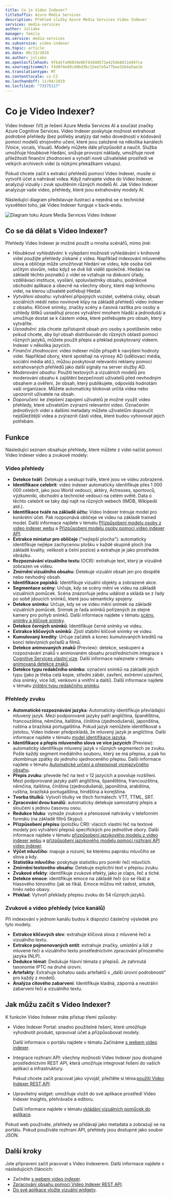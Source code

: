 ```yaml
---
title: Co je Video Indexer?
titleSuffix: Azure Media Services
description: Přehled služby Azure Media Services Video Indexer
services: media-services
author: Juliako
manager: femila
ms.service: media-services
ms.subservice: video-indexer
ms.topic: article
ms.date: 09/23/2019
ms.author: juliako
ms.openlocfilehash: 9f6a5fa96034e0bf43ddd573a425de8d114d47ce
ms.sourcegitcommit: f4d8f4e48c49bd3bc15ee7e5a77bee3164a5ae1b
ms.translationtype: MT
ms.contentlocale: cs-CZ
ms.lasthandoff: 11/04/2019
ms.locfileid: "73575117"
---
```

# <a name="what-is-video-indexer"></a>Co je Video Indexer?

Video Indexer (VI) je řešení Azure Media Services AI a součást značky Azure Cognitive Services. Video Indexer poskytuje možnost extrahovat podrobné přehledy (bez potřeby analýzy dat nebo dovedností v kódování) pomocí modelů strojového učení, které jsou založené na několika kanálech (Voice, vocals, Visual). Modely můžete dále přizpůsobit a naučit. Služba umožňuje hloubkové hledání, snižuje provozní náklady, umožňuje nové příležitosti finanční zhodnocení a vytváří nové uživatelské prostředí ve velkých archivech videí (s nízkými překážkami vstupu).

Pokud chcete začít s extrakcí přehledů pomocí Video Indexer, musíte si vytvořit účet a nahrávat videa. Když nahrajete videa do Video Indexer, analyzují vizuály i zvuk spuštěním různých modelů AI. Jak Video Indexer analyzuje vaše video, přehledy, které jsou extrahovány modely AI.

Následující diagram představuje ilustraci a nejedná se o technické vysvětlení toho, jak Video Indexer funguje v back-endu.

![Diagram toku Azure Media Services Video Indexer](./media/video-indexer-overview/model-chart.png)

## <a name="what-can-i-do-with-video-indexer"></a>Co se dá dělat s Video Indexer?

Přehledy Video Indexer je možné použít u mnoha scénářů, mimo jiné:

* *Hloubkové vyhledávání*: k vylepšení možností vyhledávání v knihovně videí použijte přehledy získané z videa. Například indexování mluveného slova a obličeje může umožňovat hledání ve videu, kde osoba čelí určitým slovům, nebo když se dvě lidi viděli společně. Hledání na základě těchto poznatků z videí se vztahuje na diskusní úřady, vzdělávací instituce, vysílání, spoluvlastníky obsahu, podnikové obchodní aplikace a obecně na všechny obory, které mají knihovnu videí, na kterou uživatelé potřebují Hledat.
* *Vytváření obsahu*: vytváření přípojných vozidel, světelná cívky, obsah sociálních médií nebo novinové klipy na základě přehledů video indexer z obsahu. Klíčové snímky, značky scény a časová razítka pro osoby a vzhledy štítků usnadňují proces vytváření mnohem hladší a jednodušší a umožňuje dostat se k částem videa, které potřebujete pro obsah, který vytváříte.
* *Usnadnění*: zda chcete zpřístupnit obsah pro osoby s postižením nebo pokud chcete, aby byl obsah distribuován do různých oblastí pomocí různých jazyků, můžete použít přepis a překlad poskytovaný videem. Indexer v několika jazycích.
* *Finanční zhodnocení*: video indexer může přispět k navýšení hodnoty videí. Například obory, které spoléhají na výnosy AD (sdělovací média, sociální média atd.), můžou poskytovat relevantní reklamy pomocí extrahovaných přehledů jako další signály na server služby AD.
* *Moderování obsahu*: Použití textových a vizuálních modelů pro moderování obsahu k zajištění bezpečnosti uživatelů před nevhodným obsahem a ověření, že obsah, který publikujete, odpovídá hodnotám vaší organizace. Můžete automaticky blokovat určitá videa nebo upozornit uživatele na obsah.
* *Doporučení*: ke zlepšení zapojení uživatelů je možné využít video přehledy, které uživatelům zvýrazní relevantní video. Označením jednotlivých videí s dalšími metadaty můžete uživatelům doporučit nejdůležitější videa a zvýraznit části videa, které budou vyhovovat jejich potřebám.

## <a name="features"></a>Funkce

Následující seznam obsahuje přehledy, které můžete z videí načíst pomocí Video Indexer video a zvukové modely:

### <a name="video-insights"></a>Video přehledy

* **Detekce tváří**: Detekuje a seskupí tváře, které jsou ve videu zobrazené.
* **Identifikace celebrit**: video indexer automaticky identifikuje přes 1 000 000 celebrit, jako jsou World vedoucí, aktéry, Actresses, sportovců, výzkumníki, obchodní a technické vedoucí na celém světě. Data o těchto celebrit se taky dají najít na různých webech (IMDB, Wikipedii atd.).
* **Identifikace tváře na základě účtu:** Video Indexer trénuje model pro konkrétní účet. Pak rozpoznává obličeje ve videu na základě trained model. Další informace najdete v tématu [Přizpůsobení modelu osoby z video indexer webu](customize-person-model-with-website.md) a [Přizpůsobení modelu osoby pomocí video indexer API](customize-person-model-with-api.md).
* **Extrakce miniatur pro obličeje** ("nejlepší plocha"): automaticky identifikuje nejlépe zachycenou plošku v každé skupině ploch (na základě kvality, velikosti a čelní pozice) a extrahuje je jako prostředek obrázku.
* **Rozpoznávání vizuálního textu** (OCR): extrahuje text, který je vizuálně zobrazen ve videu.
* **Zmírnění vizuálního obsahu**: Detekuje vizuální obsah jen pro dospělé nebo nevhodný obsah.
* **Identifikace popisků**: Identifikuje vizuální objekty a zobrazené akce.
* **Segmentace scény**: Určuje, kdy se scény mění ve videu na základě vizuálních pomůcek. Scéna znázorňuje jednu událost a skládá se z řady po sobě jdoucích snímků, které jsou sémanticky spojeny.
* **Detekce snímku**: Určuje, kdy se ve videu mění snímek na základě vizuálních pomůcek. Snímek je řada snímků pořízených ze stejné kamery pro pohyb snímků. Další informace najdete v tématu [scény, snímky a klíčové snímky](scenes-shots-keyframes.md).
* **Detekce černých snímků**: Identifikuje černé snímky ve videu.
* **Extrakce klíčových snímků**: Zjistí stabilní klíčové snímky ve videu.
* **Kumulovaný kredity**: Určuje začátek a konec kumulovaných kreditů na konci televizních pořadů a filmů.
* **Detekce animovaných znaků** (Preview): detekce, seskupení a rozpoznávání znaků v animovaném obsahu prostřednictvím integrace s [Cognitive Services vlastní vize](https://azure.microsoft.com/services/cognitive-services/custom-vision-service/). Další informace naleznete v tématu [animovaná detekce znaků](animated-characters-recognition.md).
* **Detekce typu redakčního snímku**: označení snímků na základě jejich typu (jako je třeba celá kopie, střední záběr, zavření, extrémní uzavření, dva snímky, více lidí, venkovní a vnitřní a další). Další informace najdete v tématu [zjištění typu redakčního snímku](scenes-shots-keyframes.md#editorial-shot-type-detection).

### <a name="audio-insights"></a>Přehledy zvuku

* **Automatické rozpoznávání jazyka**: Automaticky identifikuje převládající mluvený jazyk. Mezi podporované jazyky patří angličtina, španělština, francouzština, němčina, italština, čínština (zjednodušená), japonština, ruština a brazilská portugalština. Pokud jazyk nemůžete identifikovat s jistotou, Video Indexer předpokládá, že mluvený jazyk je angličtina. Další informace najdete v tématu [model identifikace jazyka](language-identification-model.md).
* **Identifikace a přepis mluveného slova ve více jazycích** (Preview): automaticky identifikuje mluvený jazyk v různých segmentech ze zvuku. Pošle každý segment mediálního souboru, který se má přepisu, a pak ho zkombinuje zpátky do jednoho sjednoceného přepisu. Další informace najdete v tématu [Automatické určení a přepisovat vícejazyčného obsahu](multi-language-identification-transcription.md).
* **Přepis zvuku**: převede řeč na text v 12 jazycích a povoluje rozšíření. Mezi podporované jazyky patří angličtina, španělština, francouzština, němčina, italština, čínština (zjednodušená), japonština, arabština, ruština, brazilská portugalština, hindština a korejština.
* **Tvorba titulků**: Vytvoří titulky ve třech formátech: VTT, TTML, SRT.
* **Zpracování dvou kanálů**: automaticky detekuje samostatný přepis a sloučení s jednou časovou osou.
* **Redukce hluku**: vymaže zvukové a přenosové nahrávky v telefonním formátu (na základě filtrů Skypu).
* **Přizpůsobení přepisu** (položku CRI): vlacích vlastní řeč na textové modely pro vytváření přepisů specifických pro jednotlivé obory. Další informace najdete v tématu [přizpůsobení jazykového modelu z video indexer webu](customize-language-model-with-website.md) a [přizpůsobení jazykového modelu pomocí rozhraní API video indexer](customize-language-model-with-api.md).
* **Výčet mluvčího**: mapuje a rozumí, ke kterému paprsku mluvčího se slova a kdy.
* **Statistika mluvčího**: poskytuje statistiku pro poměr řeči mluvčích.
* **Zmírnění textového obsahu**: Detekuje explicitní text v přepisu zvuku.
* **Zvukové efekty**: identifikuje zvukové efekty, jako je claps, řeč a tiché.
* **Detekce emoce**: identifikuje emoce na základě řeči (co se říká) a hlasového tónového (jak se říká). Emoce můžou mít radost, smutek, hněv nebo obavy.
* **Překlad**: Vytvoří překlady přepisu zvuku do 54 různých jazyků.

### <a name="audio-and-video-insights-multi-channels"></a>Zvukové a video přehledy (více kanálů)

Při indexování v jednom kanálu budou k dispozici částečný výsledek pro tyto modely.

* **Extrakce klíčových slov**: extrahuje klíčová slova z mluvené řeči a vizuálního textu.
* **Extrakce pojmenovaných entit**: extrahuje značky, umístění a lidi z mluvené řeči a vizuálního textu prostřednictvím zpracování přirozeného jazyka (NLP).
* **Dedukce témat**: Dedukuje hlavní témata z přepisů. Je zahrnutá taxonomie IPTC na druhé úrovni.
* **Artefakty**: Extrahuje bohatou sadu artefaktů s „další úrovní podrobností“ pro každý z modelů.
* **Analýza citového zabarvení**: Identifikuje kladná, záporná a neutrální zabarvení řeči a vizuálního textu.

## <a name="how-can-i-get-started-with-video-indexer"></a>Jak můžu začít s Video Indexer?

K funkcím Video Indexer máte přístup třemi způsoby:

* Video Indexer Portal: snadno použitelné řešení, které umožňuje vyhodnotit produkt, spravovat účet a přizpůsobovat modely.

    Další informace o portálu najdete v tématu Začínáme [s webem video indexer](video-indexer-get-started.md).  

* Integrace rozhraní API: všechny možnosti Video Indexer jsou dostupné prostřednictvím REST API, která umožňuje integrovat řešení do vašich aplikací a infrastruktury.

    Pokud chcete začít pracovat jako vývojář, přečtěte si téma [použití Video Indexer REST API](video-indexer-use-apis.md).

* Upravitelný widget: umožňuje vložit do své aplikace prostředí Video Indexer Insights, přehrávače a editoru.

    Další informace najdete v tématu [vkládání vizuálních pomůcek do aplikace](video-indexer-embed-widgets.md).

Pokud web používáte, přehledy se přidávají jako metadata a zobrazují se na portálu. Pokud používáte rozhraní API, přehledy jsou dostupné jako soubor JSON.

## <a name="next-steps"></a>Další kroky

Jste připraveni začít pracovat s Video Indexerem. Další informace najdete v následujících článcích:

- Začněte [s webem video indexer](video-indexer-get-started.md).
- [Zpracování obsahu pomocí Video Indexer REST API](video-indexer-use-apis.md).
- [Do své aplikace vložte vizuální widgety](video-indexer-embed-widgets.md).
